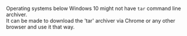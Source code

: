 Operating systems below Windows 10 might not have `tar` command line archiver.  
It can be made to download the 'tar' archiver via Chrome or any other browser and use it that way.  

